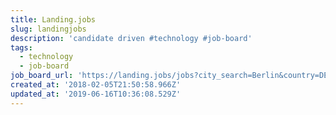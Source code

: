 ```yaml
---
title: Landing.jobs
slug: landingjobs
description: 'candidate driven #technology #job-board'
tags:
  - technology
  - job-board
job_board_url: 'https://landing.jobs/jobs?city_search=Berlin&country=DE'
created_at: '2018-02-05T21:50:58.966Z'
updated_at: '2019-06-16T10:36:08.529Z'
---
```


